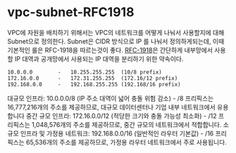 # vpc-subnet-RFC1918
VPC에 자원을 배치하기 위해서는 VPC의 네트워크를 어떻게 나눠서 사용할지에 대해 Subnet으로 정의한다. 
Subnet은 CIDR 방식으로 IP 를 나눠서 정의하게되는데, 이때 기본적인 룰은 RFC-1918을 따르는것이 좋다. 
[RFC-1918](https://datatracker.ietf.org/doc/html/rfc1918)은 간단하게 내부망에서 사용할 IP 대역과 공개망에서 사용되는 IP 대역을 분리하기 위한 약속이다. 

```
10.0.0.0        -   10.255.255.255  (10/8 prefix)
172.16.0.0      -   172.31.255.255  (172.16/12 prefix)
192.168.0.0     -   192.168.255.255 (192.168/16 prefix)
```

대규모 인프라: 10.0.0.0/8 (IP 주소 대역이 넓어 충돌 위험 감소)
    - /8 프리픽스는 16,777,216개의 주소를 제공하므로, 대규모 데이터센터나 기업 내부 네트워크에서 유용합니다
중간 규모 인프라: 172.16.0.0/12 (적당한 크기와 충돌 가능성 최소화)
    - /12 프리픽스는 1,048,576개의 주소를 제공하므로, 중간 규모의 네트워크에서 적합합니다. 
소규모 인프라 및 가정용 네트워크: 192.168.0.0/16 (일반적인 라우터 기본값)
    - /16 프리픽스는 65,536개의 주소를 제공하므로, 가정용 라우터 네트워크에서 주로 사용됩니다.
